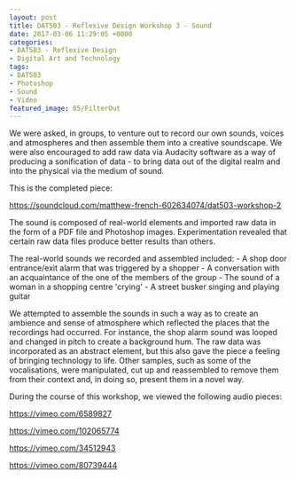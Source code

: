 ```yaml
---
layout: post
title: DAT503 - Reflexive Design Workshop 3 - Sound
date: 2017-03-06 11:29:05 +0000
categories:
- DAT503 - Reflexive Design
- Digital Art and Technology
tags:
- DAT503
- Photoshop
- Sound
- Video
featured_image: 05/FilterOut
---
```

We were asked, in groups, to venture out to record our own sounds, voices and atmospheres and then assemble them into a creative soundscape. We were also encouraged to add raw data via Audacity software as a way of producing a sonification of data - to bring data out of the digital realm and into the physical via the medium of sound.

This is the completed piece:

<a href="https://soundcloud.com/matthew-french-602634074/dat503-workshop-2">https://soundcloud.com/matthew-french-602634074/dat503-workshop-2</a>

The sound is composed of real-world elements and imported raw data in the form of a PDF file and Photoshop images. Experimentation revealed that certain raw data files produce better results than others.

The real-world sounds we recorded and assembled included:
 	- A shop door entrance/exit alarm that was triggered by a shopper
 	- A conversation with an acquaintance of the one of the members of the group
 	- The sound of a woman in a shopping centre 'crying'
 	- A street busker singing and playing guitar

We attempted to assemble the sounds in such a way as to create an ambience and sense of atmosphere which reflected the places that the recordings had occurred. For instance, the shop alarm sound was looped and changed in pitch to create a background hum. The raw data was incorporated as an abstract element, but this also gave the piece a feeling of bringing technology to life. Other samples, such as some of the vocalisations, were manipulated, cut up and reassembled to remove them from their context and, in doing so, present them in a novel way.

During the course of this workshop, we viewed the following audio pieces:

<a href="https://vimeo.com/6589827">https://vimeo.com/6589827</a>

<a href="https://vimeo.com/102065774">https://vimeo.com/102065774</a>

<a href="https://vimeo.com/34512943">https://vimeo.com/34512943</a>

<a href="https://vimeo.com/80739444">https://vimeo.com/80739444</a>